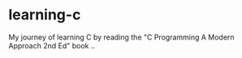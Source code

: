 # learning-c
My journey of learning C by reading the "C Programming A Modern Approach 2nd Ed" book ..
